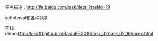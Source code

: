 
任务描述：http://ife.baidu.com/task/detail?taskId=19

setInterval和各种排序

在线demo:http://kiko111.github.io/BaiduIFE2016/task_02/task_02_19/index.html